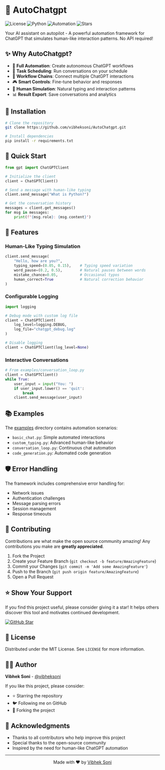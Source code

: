 # 🤖 AutoChatgpt

![License](https://img.shields.io/badge/license-MIT-blue)
![Python](https://img.shields.io/badge/python-3.8%2B-blue)
![Automation](https://img.shields.io/badge/automation-enabled-green)
![Stars](https://img.shields.io/github/stars/vibheksoni/AutoChatgpt?style=social)

Your AI assistant on autopilot - A powerful automation framework for ChatGPT that simulates human-like interaction patterns. No API required!

## ✨ Why AutoChatgpt?

- 🎯 **Full Automation**: Create autonomous ChatGPT workflows
- 🤖 **Task Scheduling**: Run conversations on your schedule
- 🔄 **Workflow Chains**: Connect multiple ChatGPT interactions
- 🎮 **Smart Controls**: Fine-tune behavior and responses
- 🚀 **Human Simulation**: Natural typing and interaction patterns
- 📊 **Result Export**: Save conversations and analytics

## 🚀 Installation

```bash
# Clone the repository
git clone https://github.com/vibheksoni/AutoChatgpt.git

# Install dependencies
pip install -r requirements.txt
```

## 🎯 Quick Start

```python
from gpt import ChatGPTClient

# Initialize the client
client = ChatGPTClient()

# Send a message with human-like typing
client.send_message("What is Python?")

# Get the conversation history
messages = client.get_messages()
for msg in messages:
    print(f"{msg.role}: {msg.content}")
```

## 🎨 Features

### Human-Like Typing Simulation
```python
client.send_message(
    "Hello, how are you?",
    typing_speed=(0.05, 0.15),    # Typing speed variation
    word_pause=(0.2, 0.5),        # Natural pauses between words
    mistake_chance=0.05,          # Occasional typos
    human_correct=True            # Natural correction behavior
)
```

### Configurable Logging
```python
import logging

# Debug mode with custom log file
client = ChatGPTClient(
    log_level=logging.DEBUG,
    log_file="chatgpt_debug.log"
)

# Disable logging
client = ChatGPTClient(log_level=None)
```

### Interactive Conversations
```python
# From examples/conversation_loop.py
client = ChatGPTClient()
while True:
    user_input = input("You: ")
    if user_input.lower() == 'quit':
        break
    client.send_message(user_input)
```

## 📚 Examples

The [examples](examples/) directory contains automation scenarios:
- `basic_chat.py`: Simple automated interactions
- `custom_typing.py`: Advanced human-like behavior
- `conversation_loop.py`: Continuous chat automation
- `code_generation.py`: Automated code generation

## 🛡️ Error Handling

The framework includes comprehensive error handling for:
- Network issues
- Authentication challenges
- Message parsing errors
- Session management
- Response timeouts

## 🤝 Contributing

Contributions are what make the open source community amazing! Any contributions you make are **greatly appreciated**.

1. Fork the Project
2. Create your Feature Branch (`git checkout -b feature/AmazingFeature`)
3. Commit your Changes (`git commit -m 'Add some AmazingFeature'`)
4. Push to the Branch (`git push origin feature/AmazingFeature`)
5. Open a Pull Request

## ⭐ Show Your Support

If you find this project useful, please consider giving it a star! It helps others discover this tool and motivates continued development.

[![GitHub Star](https://img.shields.io/github/stars/vibheksoni/AutoChatgpt?style=social)](https://github.com/vibheksoni/AutoChatgpt)

## 📝 License

Distributed under the MIT License. See `LICENSE` for more information.

## 👨‍💻 Author

**Vibhek Soni** - [@vibheksoni](https://github.com/vibheksoni)

If you like this project, please consider:
- ⭐ Starring the repository
- 🐦 Following me on GitHub
- 🍴 Forking the project

## 🙏 Acknowledgments

- Thanks to all contributors who help improve this project
- Special thanks to the open-source community
- Inspired by the need for human-like ChatGPT automation

---

<p align="center">Made with ❤️ by <a href="https://github.com/vibheksoni">Vibhek Soni</a></p>
